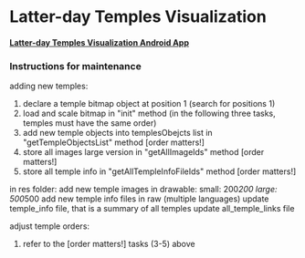 Latter-day Temples Visualization
================================

#### [Latter-day Temples Visualization Android App](https://litianzhang.com/latter-day-temples-visualization-android-app/)

### Instructions for maintenance

adding new temples: 
1. declare a temple bitmap object at position 1 (search for positions 1)
2. load and scale bitmap in "init" method
(in the following three tasks, temples must have the same order)
3. add new temple objects into templesObejcts list in "getTempleObjectsList" method [order matters!] 
4. store all images large version in "getAllImageIds" method [order matters!]
5. store all temple info in "getAllTempleInfoFileIds" method [order matters!]

in res folder:
add new temple images in drawable:
    small: 200*200
    large: 500*500
add new temple info files in raw (multiple languages)
update temple_info file, that is a summary of all temples
update all_temple_links file

adjust temple orders: 
1. refer to the [order matters!] tasks (3-5) above